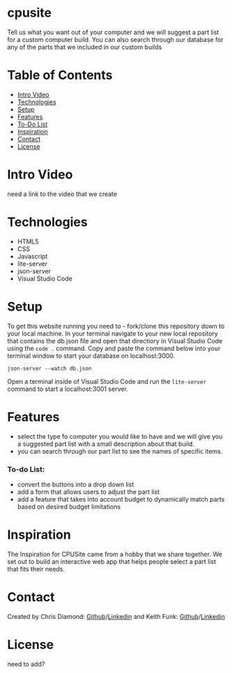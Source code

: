 # cpusite
Tell us what you want out of your computer and we will suggest a part list for a custom computer build. You can also search through our database for any of the parts that we included in our custom builds

# Table of Contents
 - [Intro Video](#intro-video)
 - [Technologies](#technologies)
 - [Setup](#setup)
 - [Features](#features)
 - [To-Do List](#to-do-list)
 - [Inspiration](#inspiration)
 - [Contact](#contact)
 - [License](#license)

# Intro Video
need a link to the video that we create

# Technologies
 - HTML5
 - CSS
 - Javascript
 - lite-server
 - json-server
 - Visual Studio Code

# Setup 
To get this website running you need to - fork/clone this repository down to your local machine. In your terminal navigate to your new local repository that contains the db.json file and open that directiory in Visual Studio Code using the `code .` command.
Copy and paste the command below into your terminal window to start your database on localhost:3000.
```
json-server --watch db.json
```
Open a terminal inside of Visual Studio Code and run the `lite-server` command to start a localhost:3001 server.

# Features
 - select the type fo computer you would like to have and we will give you a suggested part list with a small description about that build.
 - you can search through our part list to see the names of specific items.

### To-do List:
 - convert the buttons into a drop down list
 - add a form that allows users to adjust the part list
 - add a feature that takes into account budget to dynamically match parts based on desired budget limitations

# Inspiration
The Inspiration for CPUSite came from a hobby that we share together. We set out to build an interactive web app that helps people select a part list that fits their needs.

# Contact
Created by Chris Diamond: [Github](https://github.com/cdiamond3)/[Linkedin](https://www.linkedin.com/in/chrisdiamondeng/) and Keith Funk: [Github](https://github.com/Sunset05)/[Linkedin](https://www.linkedin.com/in/keith-funk-7082a315b/)

# License
need to add?
